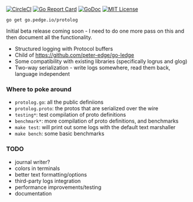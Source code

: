 [![CircleCI](https://circleci.com/gh/peter-edge/go-protolog/tree/master.png)](https://circleci.com/gh/peter-edge/go-protolog/tree/master)
[![Go Report Card](http://goreportcard.com/badge/peter-edge/go-protolog)](http://goreportcard.com/report/peter-edge/go-protolog)
[![GoDoc](http://img.shields.io/badge/GoDoc-Reference-blue.svg)](https://godoc.org/go.pedge.io/protolog)
[![MIT License](http://img.shields.io/badge/License-MIT-blue.svg)](https://github.com/peter-edge/go-protolog/blob/master/LICENSE)

```shell
go get go.pedge.io/protolog
```

Initial beta release coming soon - I need to do one more pass on this and then document all the functionality.

* Structured logging with Protocol buffers
* Child of https://github.com/peter-edge/go-ledge
* Some compatibility with existing libraries (specifically logrus and glog)
* Two-way serialization - write logs somewhere, read them back, language independent

### Where to poke around

* `protolog.go`: all the public definiions
* `protolog.proto`: the protos that are serialized over the wire
* `testing*`: test compilation of proto definitions
* `benchmark*`: more compilation of proto definitions, and benchmarks
* `make test`: will print out some logs with the default text marshaller
* `make bench`: some basic benchmarks

### TODO

* journal writer?
* colors in terminals
* better text formatting/options
* third-party logs integration
* performance improvements/testing
* documentation
